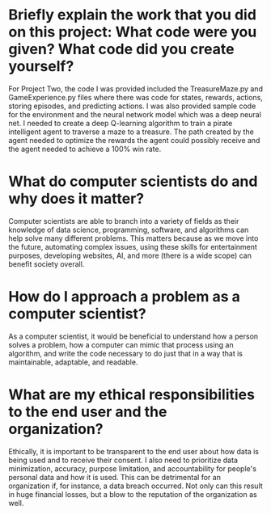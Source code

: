 # Briefly explain the work that you did on this project: What code were you given? What code did you create yourself?
For Project Two, the code I was provided included the TreasureMaze.py and GameExperience.py files where there was code for states, rewards, actions, storing episodes, and predicting actions. I was also provided sample code for the environment and the neural network model which was a deep neural net. I needed to create a deep Q-learning algorithm to train a pirate intelligent agent to traverse a maze to a treasure. The path created by the agent needed to optimize the rewards the agent could possibly receive and the agent needed to achieve a 100% win rate.
# What do computer scientists do and why does it matter?
Computer scientists are able to branch into a variety of fields as their knowledge of data science, programming, software, and algorithms can help solve many different problems. This matters because as we move into the future, automating complex issues, using these skills for entertainment purposes, developing websites, AI, and more (there is a wide scope) can benefit society overall.
# How do I approach a problem as a computer scientist?
As a computer scientist, it would be beneficial to understand how a person solves a problem, how a computer can mimic that process using an algorithm, and write the code necessary to do just that in a way that is maintainable, adaptable, and readable. 
# What are my ethical responsibilities to the end user and the organization?
Ethically, it is important to be transparent to the end user about how data is being used and to receive their consent. I also need to prioritize data minimization, accuracy, purpose limitation, and accountability for people's personal data and how it is used. This can be detrimental for an organization if, for instance, a data breach occurred. Not only can this result in huge financial losses, but a blow to the reputation of the organization as well.
